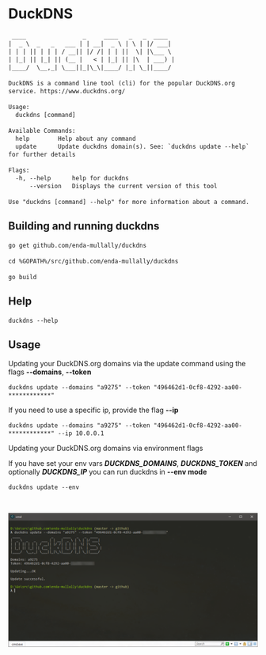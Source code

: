 # DuckDNS #

```
 ____                _     ____   _   _  ____
|  _ \  _   _   ___ | | __|  _ \ | \ | |/ ___|
| | | || | | | / __|| |/ /| | | ||  \| |\___ \
| |_| || |_| || (__ |   < | |_| || |\  | ___) |
|____/  \__,_| \___||_|\_\|____/ |_| \_||____/

DuckDNS is a command line tool (cli) for the popular DuckDNS.org service. https://www.duckdns.org/

Usage:
  duckdns [command]

Available Commands:
  help        Help about any command
  update      Update duckdns domain(s). See: `duckdns update --help` for further details

Flags:
  -h, --help      help for duckdns
      --version   Displays the current version of this tool

Use "duckdns [command] --help" for more information about a command.

```

## Building and running duckdns ##

```shell
go get github.com/enda-mullally/duckdns
        
cd %GOPATH%/src/github.com/enda-mullally/duckdns
    
go build
```

## Help

```shell
duckdns --help
```

## Usage

Updating your DuckDNS.org domains via the update command using the flags **--domains**, **--token**

```shell
duckdns update --domains "a9275" --token "496462d1-0cf8-4292-aa00-************"
```

If you need to use a specific ip, provide the flag **--ip**
<br />

```shell
duckdns update --domains "a9275" --token "496462d1-0cf8-4292-aa00-************" --ip 10.0.0.1
```
Updating your DuckDNS.org domains via environment flags

If you have set your env vars ***DUCKDNS_DOMAINS***, ***DUCKDNS_TOKEN*** and optionally ***DUCKDNS_IP*** you can run duckdns in **--env mode**
<br />

```shell
duckdns update --env
```
<br />

![Screenshot](/screenshots/Scr01.png)